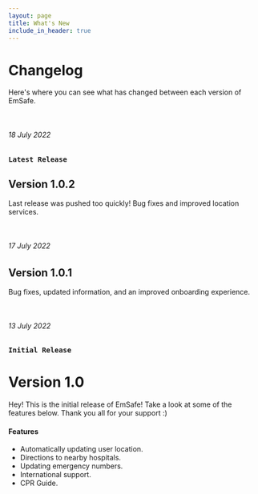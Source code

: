 ```yaml
---
layout: page
title: What's New
include_in_header: true
---
```


# Changelog
Here's where you can see what has changed between each version of EmSafe.

<br>

###### 18 July 2022
### `Latest Release`
## **Version 1.0.2**
Last release was pushed too quickly! Bug fixes and improved location services. 

<br>

###### 17 July 2022
## **Version 1.0.1**
Bug fixes, updated information, and an improved onboarding experience.

<br>

###### 13 July 2022
### `Initial Release`
# **Version 1.0**
Hey! This is the initial release of EmSafe! Take a look at some of the features below. Thank you all for your support :)


#### Features
- Automatically updating user location.
- Directions to nearby hospitals.
- Updating emergency numbers.
- International support.
- CPR Guide.
<br>